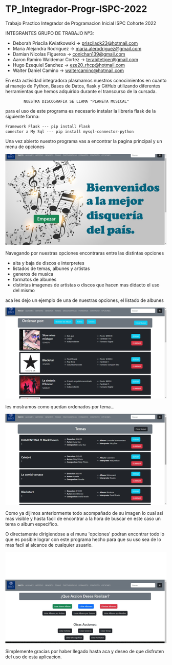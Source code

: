 # TP_Integrador-Progr-ISPC-2022
Trabajo Practico Integrador de Programacion Inicial ISPC Cohorte 2022

INTEGRANTES GRUPO DE TRABAJO Nº3:

- Deborah Priscila Kwiatkowski -> prisciladk23@hotmail.com
- Maria Alejandra Rodriguez -> maria.alerodriguez@gmail.com
- Damian Nicolas Figueroa -> conichan139@gmail.com
- Aaron Ramiro Waldemar Cortez -> terabitetiger@gmail.com
- Hugo Ezequiel Sanchez -> eze20_rhcp@hotmail.com 
- Walter Daniel Camino -> waltercamino@hotmail.com

En esta actividad integradora plasmamos nuestros conocimientos en cuanto al manejo de Python, Bases de Datos, flask y GitHub utilizando diferentes herramientas que hemos adquirido durante el transcurso de la cursada.

            NUESTRA DISCOGRAFIA SE LLAMA "PLANETA MUSICAL"
para el uso de este programa es necesario instalar la libreria flask de la siguiente forma:
    
    Framework Flask --- pip install Flask
    conector a My Sql --- pip install mysql-connector-python

Una vez abierto nuestro programa vas a encontrar la pagina principal y un menu de opciones

![](/pagina%20principal.jpg)

Navegando por nuestras opciones encontraras entre las distintas opciones 
- alta y baja de discos e interpretes
- listados de temas, albunes y artistas
- generos de musica 
- formatos de albunes 
- distintas imagenes de artistas o discos que hacen mas didacto el uso del mismo

aca les dejo un ejemplo de una de nuestras opciones, el listado de albunes

![](/albunes.jpg)


les mostramos como quedan ordenados por tema...

![](/temas.jpg)


Como ya dijimos anteriormente todo acompañado de su imagen lo cual asi mas visible y hasta facil de encontrar a la hora de buscar en este caso un tema o album especifico.

O directamente dirigiendose a el munu 'opciones' podran encontrar todo lo que es posible lograr con este programa hecho para que su uso sea de lo mas facil al alcance de cualquier usuario.

![](/opciones.jpg)

Simplemente gracias por haber llegado hasta aca y deseo de que disfruten del uso de esta aplicacion.
